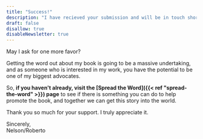 ```yaml
---
title: "Success!"
description: "I have recieved your submission and will be in touch shortly, if applicable."
draft: false
disallow: true
disableNewsletter: true
---
```


May I ask for one more favor?

Getting the word out about my book is going to be a massive undertaking, and as someone who is interested in my work, you have the potential to be one of my biggest advocates.

So, **if you haven't already, visit the [Spread the Word]({{< ref "spread-the-word" >}}) page** to see if there is something you can do to help promote the book, and together we can get this story into the world.

Thank you so much for your support. I truly appreciate it.

Sincerely,<br />Nelson/Roberto
